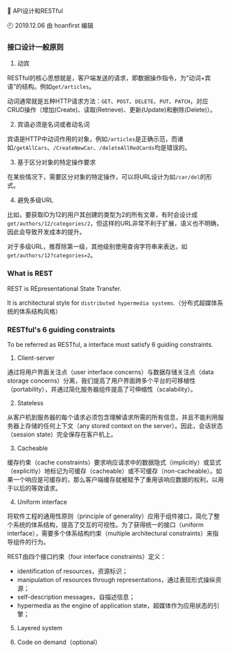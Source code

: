 🐾 API设计和RESTful

🕘 2019.12.06 由 hoanfirst 编辑


### 接口设计一般原则

1. 动宾

RESTful的核心思想就是，客户端发送的请求，即数据操作指令，为“动词+宾语”的结构。例如`get/articles`。

动词通常就是五种HTTP请求方法：`GET`、`POST`、`DELETE`、`PUT`、`PATCH`，对应CRUD操作（增加(Create)、读取(Retrieve)、更新(Update)和删除(Delete)）。

2. 宾语必须是名词或者动名词

宾语是HTTP中动词作用的对象，例如`/articles`是正确示范，而诸如`/getAllCars`、`/CreateNewCar`、`/deleteAllRedCards`均是错误的。

3. 基于区分对象的特定操作要求

在某些情况下，需要区分对象的特定操作，可以将URL设计为如`/car/del`的形式。

4. 避免多级URL

比如，要获取ID为12的用户其创建的类型为2的所有文章，有时会设计成`get/authors/12/categories/2`，但这样的URL非常不利于扩展，语义也不明确，因此会导致开发成本的提升。

对于多级URL，推荐除第一级，其他级别使用查询字符串来表达，如`get/authors/12?categories=2`。

### What is REST

REST is REpresentational State Transfer.

It is architectural style for `distributed hypermedia systems`.（分布式超媒体系统的体系结构风格）


### RESTful's 6 guiding constraints

To be referred as RESTful, a interface must satisfy 6 guiding constraints.

1. Client-server

通过将用户界面关注点（user interface concerns）与数据存储关注点（data storage concerns）分离，我们提高了用户界面跨多个平台的可移植性（portability），并通过简化服务器组件提高了可伸缩性（scalability）。


2. Stateless

从客户机到服务器的每个请求必须包含理解请求所需的所有信息，并且不能利用服务器上存储的任何上下文（any stored context on the server）。因此，会话状态（session state）完全保存在客户机上。


3. Cacheable

缓存约束（cache constraints）要求响应请求中的数据隐式（implicitly）或显式（explicitly）地标记为可缓存（cacheable）或不可缓存（non-cacheable）。如果一个响应是可缓存的，那么客户端缓存就被赋予了重用该响应数据的权利，以用于以后的等效请求。


4. Uniform interface

将软件工程的通用性原则（principle of generality）应用于组件接口，简化了整个系统的体系结构，提高了交互的可视性。为了获得统一的接口（uniform interface），需要多个体系结构约束（multiple architectural constraints）来指导组件的行为。

REST由四个接口约束（four interface constraints）定义：

- identification of resources，资源标识；
- manipulation of resources through representations，通过表现形式操纵资源；
- self-description messages，自描述信息；
- hypermedia as the engine of application state，超媒体作为应用状态的引擎；


5. Layered system


6. Code on demand（optional）



